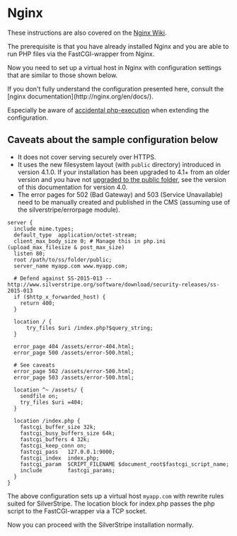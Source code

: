 # Nginx

These instructions are also covered on the
[Nginx Wiki](https://www.nginx.com/resources/wiki/start/topics/recipes/silverstripe/).

The prerequisite is that you have already installed Nginx and you are
able to run PHP files via the FastCGI-wrapper from Nginx.

Now you need to set up a virtual host in Nginx with configuration settings
that are similar to those shown below.

<div class="notice" markdown='1'>
If you don't fully understand the configuration presented here, consult the
[nginx documentation](http://nginx.org/en/docs/).

Especially be aware of [accidental php-execution](https://nealpoole.com/blog/2011/04/setting-up-php-fastcgi-and-nginx-dont-trust-the-tutorials-check-your-configuration/ "Don't trust the tutorials") when extending the configuration.
</div>

## Caveats about the sample configuration below

* It does not cover serving securely over HTTPS.
* It uses the new filesystem layout (with `public` directory) introduced in version 4.1.0. If your installation has been upgraded to 4.1+ from an older version and you have not [upgraded to the public folder](/changelogs/4.1.0.md), see the version of this documentation for version 4.0.
* The error pages for 502 (Bad Gateway) and 503 (Service Unavailable) need to be manually created and published in the CMS (assuming use of the silverstripe/errorpage module).

```nginx
server {
  include mime.types;
  default_type  application/octet-stream;
  client_max_body_size 0; # Manage this in php.ini (upload_max_filesize & post_max_size)
  listen 80;
  root /path/to/ss/folder/public;
  server_name myapp.com www.myapp.com;

  # Defend against SS-2015-013 -- http://www.silverstripe.org/software/download/security-releases/ss-2015-013
  if ($http_x_forwarded_host) {
    return 400;
  }

  location / {
      try_files $uri /index.php?$query_string;
  }

  error_page 404 /assets/error-404.html;
  error_page 500 /assets/error-500.html;

  # See caveats
  error_page 502 /assets/error-500.html;
  error_page 503 /assets/error-500.html;

  location ^~ /assets/ {
    sendfile on;
    try_files $uri =404;
  }

  location /index.php {
    fastcgi_buffer_size 32k;
    fastcgi_busy_buffers_size 64k;
    fastcgi_buffers 4 32k;
    fastcgi_keep_conn on;
    fastcgi_pass   127.0.0.1:9000;
    fastcgi_index  index.php;
    fastcgi_param  SCRIPT_FILENAME $document_root$fastcgi_script_name;
    include        fastcgi_params;
  }
}
```

The above configuration sets up a virtual host `myapp.com` with
rewrite rules suited for SilverStripe. The location block for index.php
passes the php script to the FastCGI-wrapper via a TCP socket.

Now you can proceed with the SilverStripe installation normally.
